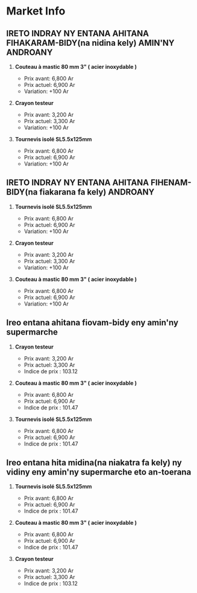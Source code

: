 # Market Info

## IRETO INDRAY NY ENTANA AHITANA FIHAKARAM-BIDY(na nidina kely) AMIN'NY ANDROANY

1. **Couteau à mastic 80 mm 3" ( acier inoxydable )**
   - Prix avant: 6,800 Ar
   - Prix actuel: 6,900 Ar
   - Variation: +100 Ar

2. **Crayon testeur**
   - Prix avant: 3,200 Ar
   - Prix actuel: 3,300 Ar
   - Variation: +100 Ar

3. **Tournevis isolé SL5.5x125mm**
   - Prix avant: 6,800 Ar
   - Prix actuel: 6,900 Ar
   - Variation: +100 Ar

## IRETO INDRAY NY ENTANA AHITANA FIHENAM-BIDY(na fiakarana fa kely) ANDROANY

1. **Tournevis isolé SL5.5x125mm**
   - Prix avant: 6,800 Ar
   - Prix actuel: 6,900 Ar
   - Variation: +100 Ar

2. **Crayon testeur**
   - Prix avant: 3,200 Ar
   - Prix actuel: 3,300 Ar
   - Variation: +100 Ar

3. **Couteau à mastic 80 mm 3" ( acier inoxydable )**
   - Prix avant: 6,800 Ar
   - Prix actuel: 6,900 Ar
   - Variation: +100 Ar

## Ireo entana ahitana fiovam-bidy eny amin'ny supermarche

1. **Crayon testeur**
   - Prix avant: 3,200 Ar
   - Prix actuel: 3,300 Ar
   - Indice de prix : 103.12

2. **Couteau à mastic 80 mm 3" ( acier inoxydable )**
   - Prix avant: 6,800 Ar
   - Prix actuel: 6,900 Ar
   - Indice de prix : 101.47

3. **Tournevis isolé SL5.5x125mm**
   - Prix avant: 6,800 Ar
   - Prix actuel: 6,900 Ar
   - Indice de prix : 101.47

## Ireo entana hita midina(na niakatra fa kely) ny vidiny eny amin'ny supermarche eto an-toerana

1. **Tournevis isolé SL5.5x125mm**
   - Prix avant: 6,800 Ar
   - Prix actuel: 6,900 Ar
   - Indice de prix : 101.47

2. **Couteau à mastic 80 mm 3" ( acier inoxydable )**
   - Prix avant: 6,800 Ar
   - Prix actuel: 6,900 Ar
   - Indice de prix : 101.47

3. **Crayon testeur**
   - Prix avant: 3,200 Ar
   - Prix actuel: 3,300 Ar
   - Indice de prix : 103.12

